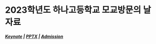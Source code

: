 # 2023학년도 하나고등학교 모교방문의 날 자료

##### [Keynote](https://ryankwondev.github.io/2023-hana_academy_seoul-keynote/) | [PPTX](https://ryankwondev.github.io/2023-hana_academy_seoul-keynote/visits.pdf) | [Admission](https://ryankwondev.github.io/2023-hana_academy_seoul-keynote/admission.pdf)
